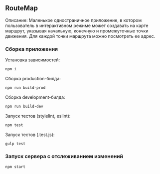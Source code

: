 ## RouteMap

Описание: 
Маленькое одностраничное приложение, в
котором пользователь в интерактивном режиме может создавать на карте
маршрут, указывая начальную, конечную и промежуточные точки движения. Для
каждой точки маршрута можно посмотреть ее адрес.

### Сборка приложения

Установка зависимостей:

```sh
npm i
```

Сборка production-билда:

```sh
npm run build-prod
```

Сборка development-билда:

```sh
npm run build-dev
```

Запуск тестов (stylelint, eslint):

```sh
npm test
```

Запуск тестов (.test.js):

```sh
gulp test
```

### Запуск сервера с отслеживанием изменений

```sh
npm start
```
